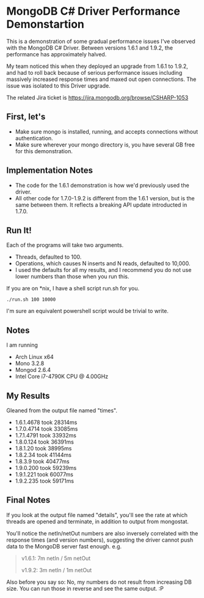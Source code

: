 MongoDB C# Driver Performance Demonstartion
=========

This is a demonstration of some gradual performance issues I've observed with the MongoDB C# Driver. Between versions 1.6.1 and 1.9.2, the performance has approximately halved. 

My team noticed this when they deployed an upgrade from 1.6.1 to 1.9.2, and had to roll back because of serious performance issues including massively increased response times and maxed out open connections. The issue was isolated to this Driver upgrade.

The related Jira ticket is https://jira.mongodb.org/browse/CSHARP-1053

First, let's
--

  - Make sure mongo is installed, running, and accepts connections without authentication.
  - Make sure wherever your mongo directory is, you have several GB free for this demonstration.

Implementation Notes
--

  - The code for the 1.6.1 demonstration is how we'd previously used the driver.
  - All other code for 1.7.0-1.9.2 is different from the 1.6.1 version, but is the same between them. It reflects a breaking API update introducted in 1.7.0.

Run It!
--

Each of the programs will take two arguments.
  - Threads, defaulted to 100.
  - Operations, which causes N inserts and N reads, defaulted to 10,000.
  - I used the defaults for all my results, and I recommend you do not use lower numbers than those when you run this.
  
If you are on *nix, I have a shell script run.sh for you.

    ./run.sh 100 10000 

I'm sure an equivalent powershell script would be trivial to write.

Notes
--

I am running

  - Arch Linux x64
  - Mono 3.2.8
  - Mongod 2.6.4
  - Intel Core i7-4790K CPU @ 4.00GHz

My Results
--
Gleaned from the output file named "times".

  - 1.6.1.4678 took 28314ms
  - 1.7.0.4714 took 33085ms
  - 1.7.1.4791 took 33932ms
  - 1.8.0.124 took 36391ms
  - 1.8.1.20 took 38995ms
  - 1.8.2.34 took 41144ms
  - 1.8.3.9 took 40477ms
  - 1.9.0.200 took 59239ms
  - 1.9.1.221 took 60077ms
  - 1.9.2.235 took 59171ms

Final Notes
--
If you look at the output file named "details", you'll see the rate at which threads are opened and terminate, in addition to output from mongostat. 

You'll notice the netIn/netOut numbers are also inversely correlated with the response times (and version numbers), suggesting the driver cannot push data to the MongoDB server fast enough. e.g.
> v1.6.1: 7m netIn / 5m netOut
>
> v1.9.2: 3m netIn / 1m netOut

Also before you say so: No, my numbers do not result from increasing DB size. You can run those in reverse and see the same output. :P


